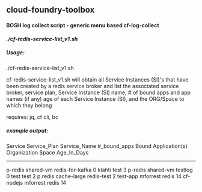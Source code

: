 ## cloud-foundry-toolbox

#### BOSH log collect script - generic menu based cf-log-collect
**_./cf-redis-service-list_v1.sh_**

##### Usage:
./cf-redis-service-list_v1.sh

cf-redis-service-list_v1.sh will obtain all Service Instances (SI)'s that have been
created by a redis service broker and list the associated service broker,
service plan, Service Instance (SI) name, # of bound apps and app names (if any)
age of each Service Instance (SI), and the ORG/Space to which they belong

requires: jq, cf cli, bc

##### example output:

Service     Service_Plan     Service_Name     #_bound_apps     Bound Application(s)     Organization     Space     Age_In_Days
-------     ------------     ------------     ------------     --------------------     ------------     -----     -----------
p-redis     shared-vm        redis-for-kafka  0                                         klahti           test      3
p-redis     shared-vm        testlog          0                                         test             test      2
p.redis     cache-large      redis-test       2                test-app                 mforrest          redis     14
                                                               cf-nodejs                mforrest          redis     14
